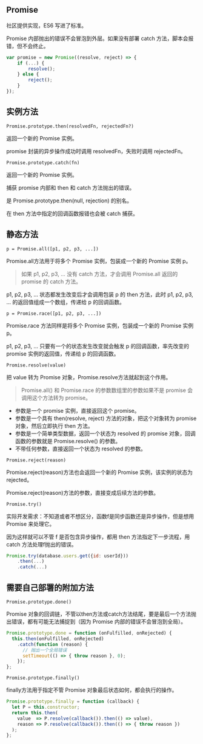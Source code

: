 ## Promise

社区提供实现，ES6 写进了标准。

Promise 内部抛出的错误不会冒泡到外层。如果没有部署 catch 方法，脚本会报错，但不会终止。

```js
var promise = new Promise((resolve, reject) => {
    if (...) {
        resolve();
    } else {
        reject();
    }
});
```

## 实例方法

`Promise.prototype.then(resolvedFn, rejectedFn?)`

返回一个新的 Promise 实例。

promise 封装的异步操作成功时调用 resolvedFn，失败时调用 rejectedFn。

`Promise.prototype.catch(fn)`

返回一个新的 Promise 实例。

捕获 promise 内部和 then 和 catch 方法抛出的错误。

是 Promise.prototype.then(null, rejection) 的别名。

在 then 方法中指定的回调函数报错也会被 catch 捕获。

## 静态方法

`p = Promise.all([p1, p2, p3, ...])`

Promise.all方法用于将多个 Promise 实例，包装成一个新的 Promise 实例 p。

> 如果 p1, p2, p3, ... 没有 catch 方法，才会调用 Promise.all 返回的 promise 的 catch 方法。

p1, p2, p3, ... 状态都发生改变后才会调用包装 p 的 then 方法，此时 p1, p2, p3, ... 的返回值组成一个数组，传递给 p 的回调函数。

`p = Promise.race([p1, p2, p3, ...])`

Promise.race 方法同样是将多个 Promise 实例，包装成一个新的 Promise 实例 p。

p1, p2, p3, ... 只要有一个的状态发生改变就会触发 p 的回调函数，率先改变的 promise 实例的返回值，传递给 p 的回调函数。

`Promise.resolve(value)`

把 value 转为 Promise 对象，Promise.resolve方法就起到这个作用。

> Promise.all() 和 Promise.race 的参数数组里的参数如果不是 promise 会调用这个方法转为 promise。

- 参数是一个 promise 实例，直接返回这个 promise。
- 参数是一个具有 then(resolve, reject) 方法的对象，把这个对象转为 promise 对象，然后立即执行 then 方法。
- 参数是一个简单类型数据，返回一个状态为 resolved 的 promise 对象，回调函数的参数就是 Promise.resolve() 的参数。
- 不带任何参数，直接返回一个状态为 resolved 的参数。

`Promise.reject(reason)`

Promise.reject(reason)方法也会返回一个新的 Promise 实例，该实例的状态为rejected。

Promise.reject(reason)方法的参数，直接变成后续方法的参数。

`Promise.try()`

实际开发需求：不知道或者不想区分，函数f是同步函数还是异步操作，但是想用 Promise 来处理它。

因为这样就可以不管 f 是否包含异步操作，都用 then 方法指定下一步流程，用 catch 方法处理f抛出的错误。

```js
Promise.try(database.users.get({id: userId}))
    .then(...)
    .catch(...)
```

## 需要自己部署的附加方法

`Promise.prototype.done()`

Promise 对象的回调链，不管以then方法或catch方法结尾，要是最后一个方法抛出错误，都有可能无法捕捉到（因为 Promise 内部的错误不会冒泡到全局）。

```js
Promise.prototype.done = function (onFulfilled, onRejected) {
  this.then(onFulfilled, onRejected)
    .catch(function (reason) {
      // 抛出一个全局错误
      setTimeout(() => { throw reason }, 0);
    });
};
```

`Promise.prototype.finally()`

finally方法用于指定不管 Promise 对象最后状态如何，都会执行的操作。

```js
Promise.prototype.finally = function (callback) {
  let P = this.constructor;
  return this.then(
    value  => P.resolve(callback()).then(() => value),
    reason => P.resolve(callback()).then(() => { throw reason })
  );
};
```